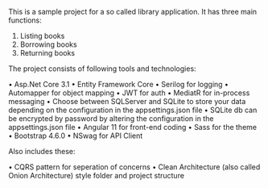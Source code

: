 This is a sample project for a so called library application. It has three main functions:

1. Listing books
2. Borrowing books
3. Returning books

The project consists of following tools and technologies:

•	Asp.Net Core 3.1
•	Entity Framework Core
•	Serilog for logging
•	Automapper for object mapping
•	JWT for auth
•	MediatR for in-process messaging
•	Choose between SQLServer and SQLite to store your data depending on the configuration in the appsettings.json file
•	SQLite db can be encrypted by password by altering the configuration in the appsettings.json file
•	Angular 11 for front-end coding
•	Sass for the theme
•	Bootstrap 4.6.0
•	NSwag for API Client

Also includes these:

•	CQRS pattern for seperation of concerns
•	Clean Architecture (also called Onion Architecture) style folder and project structure
